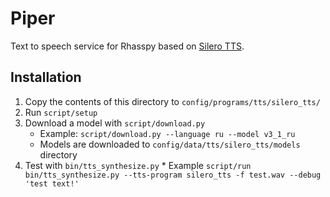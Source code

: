 # Piper

Text to speech service for Rhasspy based on [Silero TTS](https://github.com/snakers4/silero-models).

## Installation

1. Copy the contents of this directory to `config/programs/tts/silero_tts/`
2. Run `script/setup`
3. Download a model with `script/download.py`
    * Example: `script/download.py --language ru --model v3_1_ru`
    * Models are downloaded to `config/data/tts/silero_tts/models` directory
4. Test with `bin/tts_synthesize.py`
    *
    Example `script/run bin/tts_synthesize.py --tts-program silero_tts -f test.wav --debug 'test text!'`
